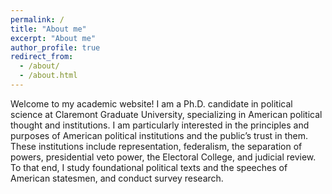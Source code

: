 ```yaml
---
permalink: /
title: "About me"
excerpt: "About me"
author_profile: true
redirect_from: 
  - /about/
  - /about.html
---
```


Welcome to my academic website! I am a Ph.D. candidate in political science at Claremont Graduate University, specializing in American political thought and institutions. I am particularly interested in the principles and purposes of American political institutions and the public’s trust in them. These institutions include representation, federalism, the separation of powers, presidential veto power, the Electoral College, and judicial review. To that end, I study foundational political texts and the speeches of American statesmen, and conduct survey research.

